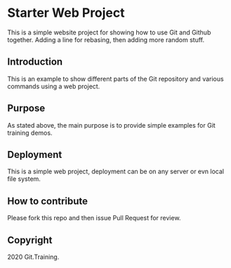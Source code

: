 # Starter Web Project

This is a simple website project for showing how to use Git and Github together. Adding a line for rebasing, then adding more random stuff.

## Introduction

This is an example to show different parts of the Git repository and various commands using a web project.

## Purpose

As stated above, the main purpose is to provide simple examples for Git training demos.

## Deployment

This is a simple web project, deployment can be on any server or evn local file system.

## How to contribute

Please fork this repo and then issue Pull Request for review.

## Copyright

2020 Git.Training.


